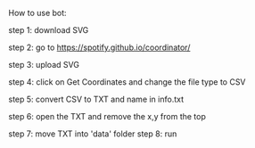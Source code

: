 How to use bot:<p>
step 1: download SVG <p>
step 2: go to https://spotify.github.io/coordinator/<p>
step 3: upload SVG<p>
step 4: click on Get Coordinates and change the file type to CSV<p>
step 5: convert CSV to TXT and name in info.txt<p>
step 6: open the TXT and remove the x,y from the top<p>
step 7: move TXT into 'data' folder
step 8: run<p>

